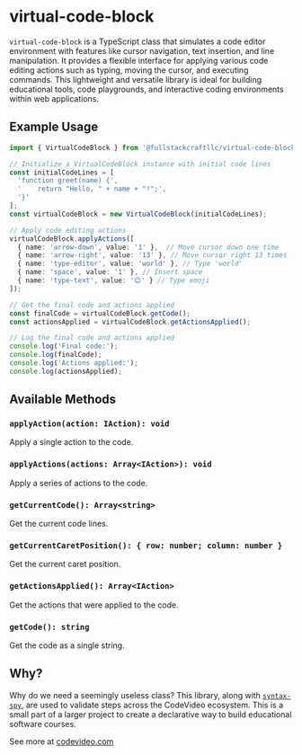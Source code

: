 # virtual-code-block

`virtual-code-block` is a TypeScript class that simulates a code editor environment with features like cursor navigation, text insertion, and line manipulation. It provides a flexible interface for applying various code editing actions such as typing, moving the cursor, and executing commands. This lightweight and versatile library is ideal for building educational tools, code playgrounds, and interactive coding environments within web applications.

## Example Usage

```ts
import { VirtualCodeBlock } from '@fullstackcraftllc/virtual-code-block';

// Initialize a VirtualCodeBlock instance with initial code lines
const initialCodeLines = [
  'function greet(name) {',
  '    return "Hello, " + name + "!";',
  '}'
];
const virtualCodeBlock = new VirtualCodeBlock(initialCodeLines);

// Apply code editing actions
virtualCodeBlock.applyActions([
  { name: 'arrow-down', value: '1' },  // Move cursor down one time
  { name: 'arrow-right', value: '13' }, // Move cursor right 13 times
  { name: 'type-editor', value: 'world' }, // Type 'world'
  { name: 'space', value: '1' }, // Insert space
  { name: 'type-text', value: '😊' } // Type emoji
]);

// Get the final code and actions applied
const finalCode = virtualCodeBlock.getCode();
const actionsApplied = virtualCodeBlock.getActionsApplied();

// Log the final code and actions applied
console.log('Final code:');
console.log(finalCode);
console.log('Actions applied:');
console.log(actionsApplied);
```

## Available Methods

### `applyAction(action: IAction): void`

Apply a single action to the code.

### `applyActions(actions: Array<IAction>): void`

Apply a series of actions to the code.

### `getCurrentCode(): Array<string>` 

Get the current code lines.

### `getCurrentCaretPosition(): { row: number; column: number }`

Get the current caret position.

### `getActionsApplied(): Array<IAction>`

Get the actions that were applied to the code.

### `getCode(): string`

Get the code as a single string.

## Why?

Why do we need a seemingly useless class? This library, along with [`syntax-spy`](https://github.com/codevideo/syntax-spy), are used to validate steps across the CodeVideo ecosystem. This is a small part of a larger project to create a declarative way to build educational software courses.

See more at [codevideo.com](https://codevideo.com)